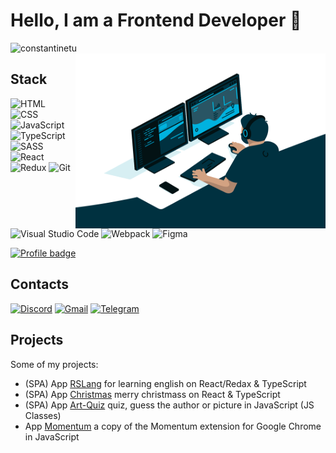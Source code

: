 # Hello, I am a Frontend Developer  👋

<img src="https://komarev.com/ghpvc/?username=constantinetu&label=Profile%20views&color=0e75b6&style=flat" alt="constantinetu" />

<img img align="right" alt="GIF" src="https://raw.githubusercontent.com/sk8-pl/sk8-pl/main/assets/programmer.gif?raw=true" width="400" height="280" />

## Stack
![HTML](https://img.shields.io/badge/HTML-D83A56?style=flat-square-endpoint&logo=html5&labelColor=F3F3F3) ![CSS](https://img.shields.io/badge/CSS-2E4C6D?style=flat-square-endpoint&logo=css3) ![JavaScript](https://img.shields.io/badge/JavaScript-5089C6?style=flat-square-endpoint&logo=javascript&logoColor=) ![TypeScript](https://img.shields.io/badge/TypeScript-EEEEEE?style=flat-square-endpoint&logo=typescript&logoColor=) ![SASS](https://img.shields.io/badge/SASS-FEFEFE?style=flat-square-endpoint&logo=sass) ![React](https://img.shields.io/badge/React-2E4C6D?style=flat-square-endpoint&logo=react&logoColor=) ![Redux](https://img.shields.io/badge/Redux-2E4C6D?style=flat-square-endpoint&logo=redux&logoColor=) ![Git](https://img.shields.io/badge/Git-6E85B2?style=flat-square-endpoint&logo=git&logoColor=) ![Visual Studio Code](https://img.shields.io/badge/Visual_Studio_Code-6E85B2?style=flat-square-endpoint&logo=visualstudiocode&logoColor=blue&labelColor=EADEDE) ![Webpack](https://img.shields.io/badge/Webpack-blue?style=flat-square-endpoint&logo=webpack&labelColor=F3F3F3&logoColor=blue) ![Figma](https://img.shields.io/badge/Figma-892CDC?style=flat-square-endpoint&logo=figma&logoColor=892CDC&labelColor=EADEDE)

[![Profile badge](https://www.codewars.com/users/ConstantineTU/badges/large)](https://www.codewars.com/users/ConstantineTU)

## Contacts
[![Discord](https://img.shields.io/badge/Discord-%40Kostiks%230989-blue?style=flat-square-endpoint&logo=discord&logoColor=blue&labelColor=EEEEEE)](https://discordapp.com/users/414360051101466624) [![Gmail](https://img.shields.io/badge/Gmail-8kozmo8@gmail.com-red?style=flat-square-endpoint&logo=gmail&logoColor=red&labelColor=FFFFFF)](mailto:8kozmo8@gmail.com) [![Telegram](https://img.shields.io/badge/Telegram-%40TerentyevKY-blue?style=flat-square-endpoint&logo=telegram&logoColor=blue&labelColor=EEEEEE)](https://t.me/TerentyevKY)

## Projects

Some of my projects:

- (SPA) App [RSLang](https://constantinetu-rslang.netlify.app/) for learning english on React/Redax & TypeScript
- (SPA) App [Christmas](https://constantinetu-christmas.netlify.app/) merry christmass on React & TypeScript
- (SPA) App [Art-Quiz](https://constantinetu-art-quiz.netlify.app/) quiz, guess the author or picture in JavaScript (JS Classes)
- App [Momentum](https://constantinetu-momentum.netlify.app/) a copy of the Momentum extension for Google Chrome in JavaScript

<!-- ### Statistics & Languages -->
<!-- ![LANGUAGES](https://github-readme-stats.vercel.app/api/top-langs/?username=ConstantineTU&layout=compact) -->

<!-- ![STATS](https://github-readme-stats.vercel.app/api?username=ConstantineTU) -->

